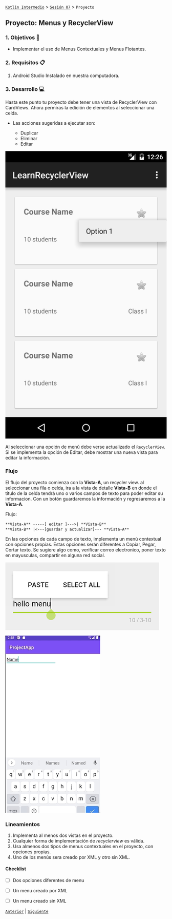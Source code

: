 [`Kotlin Intermedio`](../../Readme.md) > [`Sesión 07`](../Readme.md) > `Proyecto`

## Proyecto: Menus y RecyclerView

> <div style="text-align: justify;">

### 1. Objetivos :dart:

- Implementar el uso de Menus Contextuales y Menus Flotantes.

### 2. Requisitos :clipboard:

1. Android Studio Instalado en nuestra computadora.


### 3. Desarrollo :computer:

Hasta este punto tu proyecto debe tener una vista de RecyclerView con CardViews. Ahora permiras la edición de elementos al seleccionar una celda.

- Las acciones sugeridas a ejecutar son:

	- Duplicar
	- Eliminar
	- Editar

![](./images/1.png)

Al seleccionar una opción de menú debe verse actualizado el `RecyclerView`.
Si se implementa la opción de Editar, debe mostrar una nueva vista para editar la información.

### Flujo

El flujo del proyecto comienza con la **Vista-A**, un recycler view. al seleccionar una fila o celda, ira a la vista de detalle **Vista-B** en donde el título de la celda tendrá uno o varios campos de texto para poder editar su informacion. Con un botón guardaremos la información y regresaremos a la **Vista-A**.

Flujo:

```
**Vista-A** -----[ editar ]--->| **Vista-B**
**Vista-B** |<---[guardar y actualizar]--- **Vista-A**
```

En las opciones de cada campo de texto, implementa un menú contextual con opciones propias. Estas opciones serán diferentes a Copiar, Pegar, Cortar texto. Se sugiere algo como, verificar correo electronico, poner texto en mayusculas, compartir en alguna red social.

![](./images/2.png)


![](./images/3.gif)


### Lineamientos

1. Implementa al menos dos vistas en el proyecto.
2. Cualquier forma de implementación de _recyclerview_ es válida.
3. Usa almenos dos tipos de menus contextuales en el proyecto, con opciones propias.
4. Uno de los menús sera creado por XML y otro sin XML.


#### Checklist

- [ ] Dos opciones diferentes de menu
- [ ] Un menu creado por XML
- [ ] Un menu creado sin XML


[`Anterior`](../Reto-03/Readme.md) | [`Siguiente`](../../Sesion-08/Readme.md)

</div>
